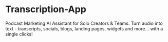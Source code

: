 # Transcription-App
Podcast Marketing AI Assistant for Solo Creators &amp; Teams. Turn audio into text - transcripts, socials, blogs, landing pages, widgets and more... with a single clicks!
